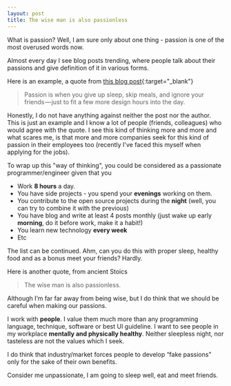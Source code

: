 ```yaml
---
layout: post
title: The wise man is also passionless
---
```


What is passion? Well, I am sure only about one thing - passion is one of the most overused words now. 

Almost every day I see blog posts trending, where people talk about their passions and give definition of it in various forms.

Here is an example, a quote from [this blog post](https://medium.freecodecamp.com/0-100-from-no-experience-to-a-6-figure-sf-design-job-in-12-months-cd7546034077#.eezh02tqo){:target="_blank"}

> Passion is when you give up sleep, skip meals, and ignore your friends — just to fit a few more design hours into the day.

Honestly, I do not have anything against neither the post nor the author. This is just an example and I know a lot of people (friends, colleagues) who would agree with the quote. I see this kind of thinking more and more and what scares me, is that more and more companies seek for this kind of passion in their employees too (recently I've faced this myself when applying for the jobs).

To wrap up this "way of thinking", you could be considered as a passionate programmer/engineer given that you

- Work **8 hours** a day.
- You have side projects - you spend your **evenings** working on them.
- You contribute to the open source projects during the **night** (well, you can try to combine it with the previous)
- You have blog and write at least 4 posts monthly (just wake up early **morning**, do it before work, make it a habit!)
- You learn new technology **every week**
- Etc

The list can be continued. Ahm, can you do this with proper sleep, healthy food and as a bonus meet your friends? Hardly. 

Here is another quote, from ancient Stoics

> The wise man is also passionless.

Although I’m far far away from being wise, but I do think that we should be careful when making our passions.

I work with **people**. I value them much more than any programming language, technique, software or best UI guideline. I want to see people in my workplace **mentally and physically healthy**. Neither sleepless night, nor tasteless are not the values which I seek. 

I do think that industry/market forces people to develop “fake passions” only for the sake of their own benefits.

Consider me unpassionate, I am going to sleep well, eat and meet friends.

